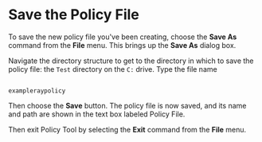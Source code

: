 
# Save the Policy File

To save the new policy file you've been creating, choose the **Save As** command from the **File** menu. This brings up the **Save As** dialog box.

Navigate the directory structure to get to the directory in which to save the policy file: the `Test` directory on the `C:` drive. Type the file name

```

exampleraypolicy

```

Then choose the **Save** button. The policy file is now saved, and its name and path are shown in the text box labeled Policy File.

Then exit Policy Tool by selecting the **Exit** command from the **File** menu.
